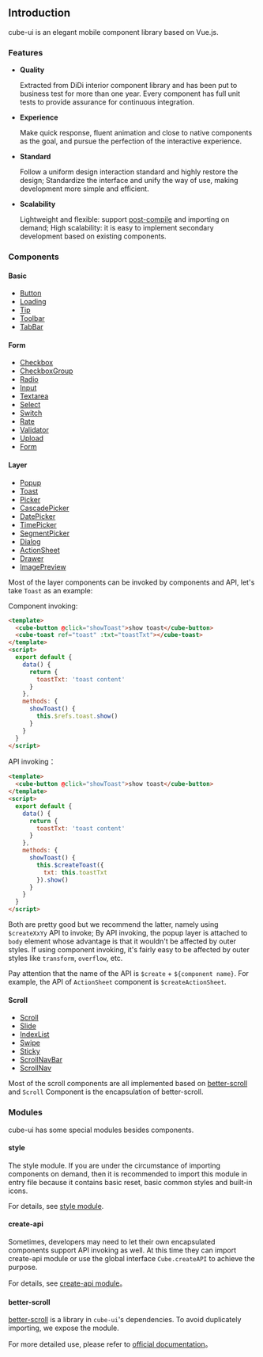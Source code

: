 ## Introduction

cube-ui is an elegant mobile component library based on Vue.js.

### Features

- **Quality**

  Extracted from DiDi interior component library and has been put to business test for more than one year. Every component has full unit tests to provide assurance for continuous integration.

- **Experience**

  Make quick response, fluent animation and close to native components as the goal, and pursue the perfection of the interactive experience.

- **Standard**

  Follow a uniform design interaction standard and highly restore the design; Standardize the interface and unify the way of use, making development more simple and efficient.

- **Scalability**

  Lightweight and flexible: support [post-compile](#/en-US/docs/post-compile) and importing on demand; High scalability: it is easy to implement secondary development based on existing components.

### Components

#### Basic

- [Button](#/en-US/docs/button)
- [Loading](#/en-US/docs/loading)
- [Tip](#/en-US/docs/tip)
- [Toolbar](#/en-US/docs/toolbar)
- [TabBar](#/en-US/docs/tab-bar)

#### Form

- [Checkbox](#/en-US/docs/checkbox)
- [CheckboxGroup](#/en-US/docs/checkbox-group)
- [Radio](#/en-US/docs/radio)
- [Input](#/en-US/docs/input)
- [Textarea](#/en-US/docs/textarea)
- [Select](#/en-US/docs/select)
- [Switch](#/en-US/docs/switch)
- [Rate](#/en-US/docs/rate)
- [Validator](#/en-US/docs/validator)
- [Upload](#/en-US/docs/upload)
- [Form](#/en-US/docs/form)

#### Layer

- [Popup](#/en-US/docs/popup)
- [Toast](#/en-US/docs/toast)
- [Picker](#/en-US/docs/picker)
- [CascadePicker](#/en-US/docs/cascade-picker)
- [DatePicker](#/en-US/docs/date-picker)
- [TimePicker](#/en-US/docs/time-picker)
- [SegmentPicker](#/en-US/docs/segment-picker)
- [Dialog](#/en-US/docs/dialog)
- [ActionSheet](#/en-US/docs/action-sheet)
- [Drawer](#/en-US/docs/drawer)
- [ImagePreview](#/en-US/docs/image-preview)

Most of the layer components can be invoked by components and API, let's take `Toast` as an example:

Component invoking:

```html
<template>
  <cube-button @click="showToast">show toast</cube-button>
  <cube-toast ref="toast" :txt="toastTxt"></cube-toast>
</template>
<script>
  export default {
    data() {
      return {
        toastTxt: 'toast content'
      }
    },
    methods: {
      showToast() {
        this.$refs.toast.show()
      }
    }
  }
</script>
```

API invoking：

```html
<template>
  <cube-button @click="showToast">show toast</cube-button>
</template>
<script>
  export default {
    data() {
      return {
        toastTxt: 'toast content'
      }
    },
    methods: {
      showToast() {
        this.$createToast({
          txt: this.toastTxt
        }).show()
      }
    }
  }
</script>
```
Both are pretty good but we recommend the latter, namely using `$createXxYy` API to invoke; By API invoking, the popup layer is attached to `body` element whose advantage is that it wouldn't be affected by outer styles. If using component invoking, it's fairly easy to be affected by outer styles like `transform`, `overflow`, etc.

Pay attention that the name of the API is `$create` + `${component name}`. For example, the API of `ActionSheet` component is `$createActionSheet`.

#### Scroll

- [Scroll](#/en-US/docs/scroll)
- [Slide](#/en-US/docs/slide)
- [IndexList](#/en-US/docs/index-list)
- [Swipe](#/en-US/docs/swipe)
- [Sticky](#/en-US/docs/sticky)
- [ScrollNavBar](#/en-US/docs/scroll-nav-bar)
- [ScrollNav](#/en-US/docs/scroll-nav)

Most of the scroll components are all implemented based on [better-scroll](https://github.com/ustbhuangyi/better-scroll) and `Scroll` Component is the encapsulation of better-scroll.

### Modules

cube-ui has some special modules besides components.

#### style
The style module.
If you are under the circumstance of importing components on demand, then it is recommended to import this module in entry file because it contains basic reset, basic common styles and built-in icons.

For details, see [style module](#/en-US/docs/style).

#### create-api

Sometimes, developers may need to let their own encapsulated components support API invoking as well. At this time they can import create-api module or use the global interface `Cube.createAPI` to achieve the purpose.


For details, see [create-api module](#/en-US/docs/create-api)。

#### better-scroll

[better-scroll](https://github.com/ustbhuangyi/better-scroll) is a library in `cube-ui`'s dependencies. To avoid duplicately importing, we expose the module.

For more detailed use, please refer to [official documentation](https://ustbhuangyi.github.io/better-scroll/)。
